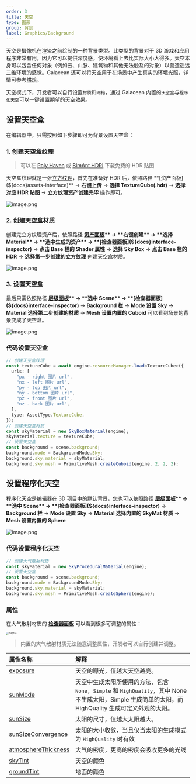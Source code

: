 ```yaml
---
order: 3
title: 天空
type: 图形
group: 背景
label: Graphics/Background
---
```


天空是摄像机在渲染之前绘制的一种背景类型。此类型的背景对于 3D 游戏和应用程序非常有用，因为它可以提供深度感，使环境看上去比实际大小大得多。天空本身可以包含任何对象（例如云、山脉、建筑物和其他无法触及的对象）以营造遥远三维环境的感觉。Galacean 还可以将天空用于在场景中产生真实的环境光照，详情可参考[烘焙](${docs}graphics-light-bake)。

天空模式下，开发者可以自行设置`材质`和`网格`，通过 Galacean 内置的`天空盒`与`程序化天空`可以一键设置期望的天空效果。

## 设置天空盒

在编辑器中，只需按照如下步骤即可为背景设置天空盒：

### 1. 创建天空盒纹理

> 可以在 [Poly Haven](https://polyhaven.com/) 或 [BimAnt HDRI](http://hdri.bimant.com/) 下载免费的 HDR 贴图

天空盒纹理就是一张[立方纹理](${docs}graphics-texture-cube)，首先在准备好 HDR 后，依照路径 **[资产面板](${docs}assets-interface)** -> **右键上传** -> **选择 TextureCube(.hdr)** -> **选择对应 HDR 贴图** -> **立方纹理资产创建完毕** 操作即可。

![image.png](https://mdn.alipayobjects.com/huamei_yo47yq/afts/img/A*Oi3FSLEEaYgAAAAAAAAAAAAADhuCAQ/original)

### 2. 创建天空盒材质

创建完立方纹理资产后，依照路径 **[资产面板](${docs}assets-interface)** -> **右键创建** -> **选择 Material** -> **选中生成的资产** -> **[检查器面板](${docs}interface-inspector)** -> **点击 Base 栏的 Shader 属性** -> **选择 Sky Box** -> **点击 Base 栏的 HDR** -> **选择第一步创建的立方纹理** 创建天空盒材质。

![image.png](https://mdn.alipayobjects.com/huamei_yo47yq/afts/img/A*9j2eSYkwg8MAAAAAAAAAAAAADhuCAQ/original)

### 3. 设置天空盒

最后只需依照路径 **[层级面板](${docs}interface-hierarchy)** -> **选中 Scene** -> **[检查器面板](${docs}interface-inspector)** -> **Background 栏** -> **Mode 设置 Sky** -> **Material 选择第二步创建的材质** -> **Mesh 设置内置的 Cuboid** 可以看到场景的背景变成了天空盒。

![image.png](https://mdn.alipayobjects.com/huamei_yo47yq/afts/img/A*rqvsSpkGJ6UAAAAAAAAAAAAADhuCAQ/original)

### 代码设置天空盒

```typescript
// 创建天空盒纹理
const textureCube = await engine.resourceManager.load<TextureCube>({
  urls: [
    "px - right 图片 url",
    "nx - left 图片 url",
    "py - top 图片 url",
    "ny - bottom 图片 url",
    "pz - front 图片 url",
    "nz - back 图片 url",
  ],
  type: AssetType.TextureCube,
});
// 创建天空盒材质
const skyMaterial = new SkyBoxMaterial(engine);
skyMaterial.texture = textureCube;
// 设置天空盒
const background = scene.background;
background.mode = BackgroundMode.Sky;
background.sky.material = skyMaterial;
background.sky.mesh = PrimitiveMesh.createCuboid(engine, 2, 2, 2);
```

## 设置程序化天空

程序化天空是编辑器在 3D 项目中的默认背景，您也可以依照路径 **[层级面板](${docs}interface-hierarchy)** -> **选中 Scene** -> **[检查器面板](${docs}interface-inspector)** -> **Background 栏** -> **Mode 设置 Sky** -> **Material 选择内置的 SkyMat 材质** -> **Mesh 设置内置的 Sphere**

![image.png](https://mdn.alipayobjects.com/huamei_yo47yq/afts/img/A*Qe3IRJ9ciNoAAAAAAAAAAAAADhuCAQ/original)

### 代码设置程序化天空

```typescript
// 创建大气散射材质
const skyMaterial = new SkyProceduralMaterial(engine);
// 设置天空盒
const background = scene.background;
background.mode = BackgroundMode.Sky;
background.sky.material = skyMaterial;
background.sky.mesh = PrimitiveMesh.createSphere(engine);
```

### 属性

在大气散射材质的 **[检查器面板](${docs}interface-inspector)** 可以看到很多可调整的属性：

<img src="https://mdn.alipayobjects.com/huamei_yo47yq/afts/img/A*igE-RLCRc24AAAAAAAAAAAAADhuCAQ/original" alt="image-4" style="zoom:40%;" />

> 内置的大气散射材质无法随意调整属性，开发者可以自行创建并调整。

| 属性名称                                                                    | 解释                                                                                                                                                   |
| :-------------------------------------------------------------------------- | :----------------------------------------------------------------------------------------------------------------------------------------------------- |
| [exposure](${api}core/SkyProceduralMaterial#exposure)                       | 天空的曝光，值越大天空越亮。                                                                                                                           |
| [sunMode](${api}core/SkyProceduralMaterial#sunMode)                         | 天空中生成太阳所使用的方法，包含 `None`，`Simple` 和 `HighQuality`，其中 None 不生成太阳，Simple 生成简单的太阳，而 HighQuality 生成可定义外观的太阳。 |
| [sunSize](${api}core/SkyProceduralMaterial#sunSize)                         | 太阳的尺寸，值越大太阳越大。                                                                                                                           |
| [sunSizeConvergence](${api}core/SkyProceduralMaterial#sunSizeConvergence)   | 太阳的大小收敛，当且仅当太阳的生成模式为 `HighQuality` 时有效                                                                                          |
| [atmosphereThickness](${api}core/SkyProceduralMaterial#atmosphereThickness) | 大气的密度，更高的密度会吸收更多的光线                                                                                                                 |
| [skyTint](${api}core/SkyProceduralMaterial#skyTint)                         | 天空的颜色                                                                                                                                             |
| [groundTint](${api}core/SkyProceduralMaterial#groundTint)                   | 地面的颜色                                                                                                                                             |
